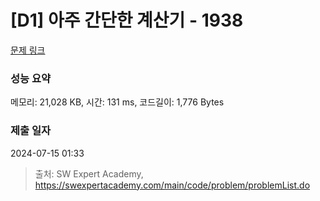 # [D1] 아주 간단한 계산기 - 1938 

[문제 링크](https://swexpertacademy.com/main/code/problem/problemDetail.do?contestProbId=AV5PjsYKAMIDFAUq) 

### 성능 요약

메모리: 21,028 KB, 시간: 131 ms, 코드길이: 1,776 Bytes

### 제출 일자

2024-07-15 01:33



> 출처: SW Expert Academy, https://swexpertacademy.com/main/code/problem/problemList.do